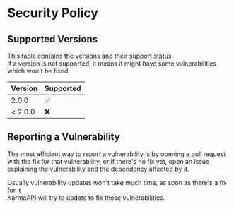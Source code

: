 # Security Policy

## Supported Versions

This table contains the versions and their support status.<br>
If a version is not supported, it means it might have some vulnerabilities
which won't be fixed.

| Version   | Supported          |
| --------- | ------------------ |
| 2.0.0     | :white_check_mark: |
| < 2.0.0   | :x:                |

## Reporting a Vulnerability

The most efficient way to report a vulnerability is by opening a pull request<br>
with the fix for that vulnerability, or if there's no fix yet, open an issue<br>
explaining the vulnerability and the dependency affected by it.

Usually vulnerability updates won't take much time, as soon as there's a fix for it<br>
KarmaAPI will try to update to fix those vulnerabilities.
